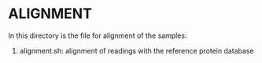 # ALIGNMENT

In this directory is the file for alignment of the samples:

1. alignment.sh: alignment of readings with the reference protein database
